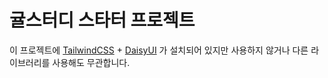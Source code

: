 # 귤스터디 스타터 프로젝트

이 프로젝트에 [TailwindCSS](https://tailwindcss.com/) + [DaisyUI](https://daisyui.com/) 가 설치되어 있지만 사용하지 않거나 다른 라이브러리를 사용해도 무관합니다.
